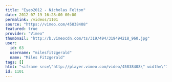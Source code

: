 ```yaml
---
title: "Eyeo2012 - Nicholas Felton"
date: 2012-07-19 16:28:00 00:00
permalink: /videos/1101
source: "https://vimeo.com/45838408"
featured: true
provider: "Vimeo"
thumbnail: "http://b.vimeocdn.com/ts/319/494/319494218_960.jpg"
user:
  id: 63
  username: "milesfitzgerald"
  name: "Miles Fitzgerald"
tags: []
html: "<iframe src=\"http://player.vimeo.com/video/45838408\" width=\"1280\" height=\"720\" frameborder=\"0\" webkitAllowFullScreen mozallowfullscreen allowFullScreen></iframe>"
id: 1101
---
```


